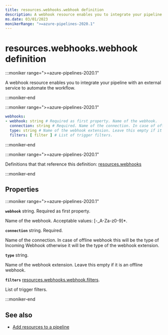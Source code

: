 ```yaml
---
title: resources.webhooks.webhook definition
description: A webhook resource enables you to integrate your pipeline with an external service to automate the workflow.
ms.date: 03/01/2023
monikerRange: ">=azure-pipelines-2020.1"
---
```


# resources.webhooks.webhook definition

<!-- :::description::: -->
:::moniker range=">=azure-pipelines-2020.1"

<!-- :::editable-content name="description"::: -->
A webhook resource enables you to integrate your pipeline with an external service to automate the workflow.
<!-- :::editable-content-end::: -->

:::moniker-end
<!-- :::description-end::: -->

<!-- :::syntax::: -->
:::moniker range=">=azure-pipelines-2020.1"

```yaml
webhooks:
- webhook: string # Required as first property. Name of the webhook.
  connection: string # Required. Name of the connection. In case of offline webhook this will be the type of Incoming Webhook otherwise it will be the type of the webhook extension.
  type: string # Name of the webhook extension. Leave this empty if it is an offline webhook.
  filters: [ filter ] # List of trigger filters.
```

:::moniker-end
<!-- :::syntax-end::: -->

<!-- :::parents::: -->
:::moniker range=">=azure-pipelines-2020.1"

Definitions that that reference this definition: [resources.webhooks](resources-webhooks.md)

:::moniker-end
<!-- :::parents-end::: -->

## Properties

<!-- :::properties::: -->
:::moniker range=">=azure-pipelines-2020.1"

<!-- :::item name="webhook"::: -->
**`webhook`** string. Required as first property.<br>
<!-- :::editable-content name="propDescription"::: -->
Name of the webhook. Acceptable values: [-_A-Za-z0-9]*.
<!-- :::editable-content-end::: -->
<!-- :::item-end::: -->
<!-- :::item name="connection"::: -->
**`connection`** string. Required.<br>
<!-- :::editable-content name="propDescription"::: -->
Name of the connection. In case of offline webhook this will be the type of Incoming Webhook otherwise it will be the type of the webhook extension.
<!-- :::editable-content-end::: -->
<!-- :::item-end::: -->
<!-- :::item name="type"::: -->
**`type`** string.<br>
<!-- :::editable-content name="propDescription"::: -->
Name of the webhook extension. Leave this empty if it is an offline webhook.
<!-- :::editable-content-end::: -->
<!-- :::item-end::: -->
<!-- :::item name="filters"::: -->
**`filters`** [resources.webhooks.webhook.filters](resources-webhooks-webhook-filters.md).<br>
<!-- :::editable-content name="propDescription"::: -->
List of trigger filters.
<!-- :::editable-content-end::: -->
<!-- :::item-end::: -->

:::moniker-end
<!-- :::properties-end::: -->

<!-- :::remarks::: -->
<!-- :::editable-content name="remarks"::: -->
<!-- :::editable-content-end::: -->
<!-- :::remarks-end::: -->

<!-- :::examples::: -->
<!-- :::editable-content name="examples"::: -->
<!-- :::editable-content-end::: -->
<!-- :::examples-end::: -->

<!-- :::see-also::: -->
<!-- :::editable-content name="seeAlso"::: -->
## See also

- [Add resources to a pipeline](/azure/devops/pipelines/process/resources)
<!-- :::editable-content-end::: -->
<!-- :::see-also-end::: -->